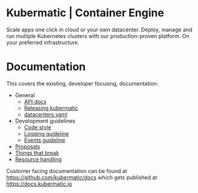 # Kubermatic | Container Engine

Scale apps one click in cloud or your own datacenter.
Deploy, manage and run multiple Kubernetes clusters with our production-proven platform.
On your preferred infrastructure.

# Documentation

This covers the existing, developer focusing, documentation:

- General
  - [API docs](docs/api-docs.md)
  - [Releasing kubermatic](docs/release-process.md) 
  - [datacenters.yaml](docs/datacenters.md)
- Development guidelines
  - [Code style](docs/code-style.md)
  - [Logging guideline](docs/logging.md)
  - [Events guideline](docs/events.md)
- [Proposals](docs/proposals)
- [Things that break](docs/things-that-break.md)
- [Resource handling](docs/resource-handling.md)


Customer facing documentation can be found at https://github.com/kubermatic/docs which gets published at https://docs.kubermatic.io 
